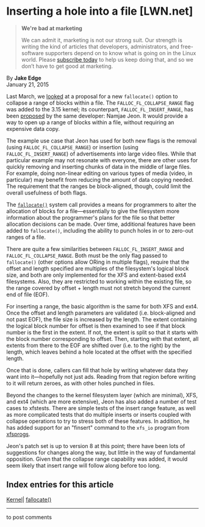# Inserting a hole into a file [LWN.net]

> **We're bad at marketing**
> 
> We can admit it, marketing is not our strong suit. Our strength is writing the kind of articles that developers, administrators, and free-software supporters depend on to know what is going on in the Linux world. Please [subscribe today](/Promo/nsn-bad/subscribe) to help us keep doing that, and so we don’t have to get good at marketing. 

By **Jake Edge**  
January 21, 2015 

Last March, we [looked](/Articles/589260/) at a proposal for a new `fallocate()` option to collapse a range of blocks within a file. The `FALLOC_FL_COLLAPSE_RANGE` flag was added to the 3.15 kernel; its counterpart, `FALLOC_FL_INSERT_RANGE`, has been [proposed](/Articles/629365/) by the same developer: Namjae Jeon. It would provide a way to open up a range of blocks within a file, without requiring an expensive data copy. 

The example use case that Jeon has used for both new flags is the removal (using `FALLOC_FL_COLLAPSE_RANGE`) or insertion (using `FALLOC_FL_INSERT_RANGE`) of advertisements into large video files. While that particular example may not resonate with everyone, there are other uses for quickly removing and inserting chunks of data in the middle of large files. For example, doing non-linear editing on various types of media (video, in particular) may benefit from reducing the amount of data copying needed. The requirement that the ranges be block-aligned, though, could limit the overall usefulness of both flags. 

The [`fallocate()`](http://man7.org/linux/man-pages/man2/fallocate.2.html) system call provides a means for programmers to alter the allocation of blocks for a file—essentially to give the filesystem more information about the programmer's plans for the file so that better allocation decisions can be made. Over time, additional features have been added to `fallocate()`, including the ability to punch holes in or to zero-out ranges of a file. 

There are quite a few similarities between `FALLOC_FL_INSERT_RANGE` and `FALLOC_FL_COLLAPSE_RANGE`. Both must be the only flag passed to `fallocate()` (other options allow ORing in multiple flags), require that the offset and length specified are multiples of the filesystem's logical block size, and both are only implemented for the XFS and extent-based ext4 filesystems. Also, they are restricted to working within the existing file, so the range covered by offset + length must not stretch beyond the current end of file (EOF). 

For inserting a range, the basic algorithm is the same for both XFS and ext4. Once the offset and length parameters are validated (i.e. block-aligned and not past EOF), the file size is increased by the length. The extent containing the logical block number for offset is then examined to see if that block number is the first in the extent. If not, the extent is split so that it starts with the block number corresponding to offset. Then, starting with that extent, all extents from there to the EOF are shifted over (i.e. to the right) by the length, which leaves behind a hole located at the offset with the specified length. 

Once that is done, callers can fill that hole by writing whatever data they want into it—hopefully not just ads. Reading from that region before writing to it will return zeroes, as with other holes punched in files. 

Beyond the changes to the kernel filesystem layer (which are minimal), XFS, and ext4 (which are more extensive), Jeon has also added a number of test cases to xfstests. There are simple tests of the insert range feature, as well as more complicated tests that do multiple inserts or inserts coupled with collapse operations to try to stress both of these features. In addition, he has added support for an "finsert" command to the `xfs_io` program from [xfsprogs](http://oss.sgi.com/cgi-bin/gitweb.cgi?p=xfs/cmds/xfsprogs.git;a=summary). 

Jeon's patch set is up to version 8 at this point; there have been lots of suggestions for changes along the way, but little in the way of fundamental opposition. Given that the collapse range capability was added, it would seem likely that insert range will follow along before too long. 

  
Index entries for this article  
---  
[Kernel](/Kernel/Index)| [fallocate()](/Kernel/Index#fallocate)  
  


* * *

to post comments 
